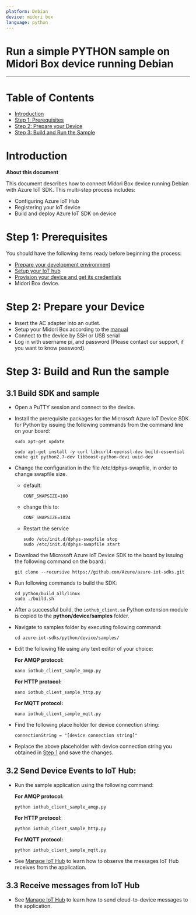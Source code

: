 ```yaml
---
platform: Debian
device: midori box
language: python
---
```


Run a simple PYTHON sample on Midori Box device running Debian
===
---

# Table of Contents

-   [Introduction](#Introduction)
-   [Step 1: Prerequisites](#Prerequisites)
-   [Step 2: Prepare your Device](#PrepareDevice)
-   [Step 3: Build and Run the Sample](#Build)

<a name="Introduction"></a>
# Introduction

**About this document**

This document describes how to connect Midori Box device running Debian with Azure IoT SDK. This multi-step process includes:
-   Configuring Azure IoT Hub
-   Registering your IoT device
-   Build and deploy Azure IoT SDK on device

<a name="Prerequisites"></a>
# Step 1: Prerequisites

You should have the following items ready before beginning the process:

-   [Prepare your development environment][setup-devbox-python]
-   [Setup your IoT hub][lnk-setup-iot-hub]
-   [Provision your device and get its credentials][lnk-manage-iot-hub]
-   Midori Box device.

<a name="PrepareDevice"></a>
# Step 2: Prepare your Device
-   Insert the AC adapter into an outlet.
-   Setup your Midori Box according to the [manual](https://midori-cloud.net/user/info/help/category/1/%E3%83%9E%E3%83%8B%E3%83%A5%E3%82%A2%E3%83%AB%E3%83%80%E3%82%A6%E3%83%B3%E3%83%AD%E3%83%BC%E3%83%89.htm)
-   Connect to the device by SSH or USB serial
-   Log in with username pi, and password (Please contact our support, if you want to know password).

<a name="Build"></a>
# Step 3: Build and Run the sample

<a name="Load"></a>
## 3.1 Build SDK and sample

-   Open a PuTTY session and connect to the device.

-   Install the prerequisite packages for the Microsoft Azure IoT Device SDK for Python by issuing the following commands from the command line on your board:


        sudo apt-get update

        sudo apt-get install -y curl libcurl4-openssl-dev build-essential cmake git python2.7-dev libboost-python-devi uuid-dev


-   Change the configuration in the file /etc/dphys-swapfile, in order to change swapfile size.

    -   default:

            CONF_SWAPSIZE=100

    -   change this to:

            CONF_SWAPSIZE=1024

    -   Restart the service

            sudo /etc/init.d/dphys-swapfile stop
            sudo /etc/init.d/dphys-swapfile start

-   Download the Microsoft Azure IoT Device SDK to the board by issuing the following command on the board::

        git clone --recursive https://github.com/Azure/azure-iot-sdks.git

-   Run following commands to build the SDK:

        cd python/build_all/linux
        sudo ./build.sh    

-   After a successful build, the `iothub_client.so` Python extension module is copied to the **python/device/samples** folder.

-   Navigate to samples folder by executing following command:

        cd azure-iot-sdks/python/device/samples/

-   Edit the following file using any text editor of your choice:

    **For AMQP protocol:**

        nano iothub_client_sample_amqp.py

    **For HTTP protocol:**

        nano iothub_client_sample_http.py

    **For MQTT protocol:**

        nano iothub_client_sample_mqtt.py

-   Find the following place holder for device connection string:

        connectionString = "[device connection string]"

-   Replace the above placeholder with device connection string you obtained in [Step 1](#Prerequisites) and save the changes.

## 3.2 Send Device Events to IoT Hub:

-   Run the sample application using the following command:

    **For AMQP protocol:**

        python iothub_client_sample_amqp.py

    **For HTTP protocol:**

        python iothub_client_sample_http.py

    **For MQTT protocol:**

        python iothub_client_sample_mqtt.py

-   See [Manage IoT Hub][lnk-manage-iot-hub] to learn how to observe the messages IoT Hub receives from the application.

## 3.3 Receive messages from IoT Hub

-   See [Manage IoT Hub][lnk-manage-iot-hub] to learn how to send cloud-to-device messages to the application.

[setup-devbox-python]: https://github.com/Azure/azure-iot-sdks/blob/master/doc/get_started/python-devbox-setup.md
[lnk-setup-iot-hub]: ../setup_iothub.md
[lnk-manage-iot-hub]: ../manage_iot_hub.md
